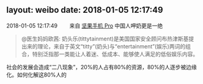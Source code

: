 layout: weibo
date: 2018-01-05 12:17:49
---
<meta name="referrer" content="no-referrer" />

2018-01-05 12:17:49  &nbsp;&nbsp;&nbsp;&nbsp;&nbsp;&nbsp; 来自 <a href="http://app.weibo.com/t/feed/Z4AgP" rel="nofollow">坚果手机 Pro</a>
中国人呷奶更是一绝
>  @医生妈妈欧茜: 奶头乐(tittytainment)是美国国家安全顾问布热津斯基提出来的理论，来自于英文“titty”(奶头)与“entertainment”(娱乐)两词的组合，特别泛指那一类能让人着迷、低成本、能够使人满足的低俗娱乐内容。 

社会的发展会造成“二八现象”，20%的人占有80%的资源，80%的人逐步被边缘化。如何化解这80%人的 ​​​

